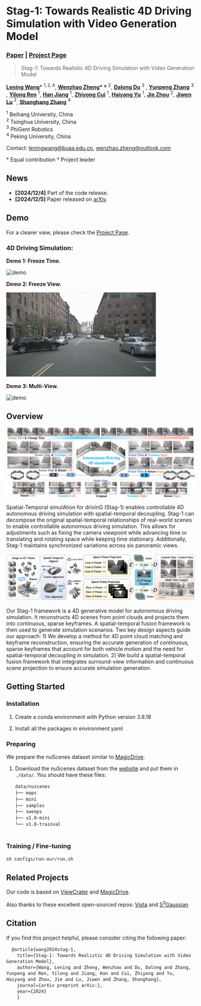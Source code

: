 # Stag-1: Towards Realistic 4D Driving Simulation with Video Generation Model

### [Paper](https://arxiv.org/abs)  | [Project Page](https://wzzheng.net/Stag) 


> Stag-1: Towards Realistic 4D Driving Simulation with Video Generation Model

**[Lening Wang](https://scholar.google.com/citations?user=obCtm2UAAAAJ&hl=en&oi=ao)**\* $^{1,2,4}$, **[Wenzhao Zheng](https://wzzheng.net/)\* $\dagger$** $^{2}$, **[Dalong Du](https://www.phigent.ai/aboutus)** $^{3}$ , **[Yunpeng Zhang](https://scholar.google.com/citations?user=UgadGL8AAAAJ&hl=en&oi=ao)** $^{3}$ , **[Yilong Ren](https://shi.buaa.edu.cn/renyilong/zh_CN/index.htm)** $^{1}$, **[Han Jiang](https://scholar.google.com/citations?user=d0WJTQgAAAAJ&hl=zh-CN&oi=ao)** $^{1}$, **[Zhiyong Cui](https://zhiyongcui.com/)** $^{1}$, **[Haiyang Yu](https://shi.buaa.edu.cn/09558/zh_CN/index.htm)** $^{1}$, **[Jie Zhou](https://www.au.tsinghua.edu.cn/info/1084/1699.htm)** $^{2}$, **[Jiwen Lu](http://ivg.au.tsinghua.edu.cn/Jiwen_Lu/)** $^{2}$, **[Shanghang Zhang](https://www.shanghangzhang.com/)** $^{4}$

$^1$ Beihang University, China  
$^2$ Tsinghua University, China  
$^3$ PhiGent Robotics  
$^4$ Peking University, China  



Contact: [leningwang@buaa.edu.cn](mailto:leningwang@buaa.edu.cn), [wenzhao.zheng@outlook.com](mailto:wenzhao.zheng@outlook.com)

\* Equal contribution $\dagger$ Project leader



## News

- **[2024/12/4]** Part of the code release.
- **[2024/12/5]** Paper released on [arXiv](https://arxiv.org/abs/).


## Demo
For a clearer view, please check the [Project Page](https://wzzheng.net/Stag). 

### 4D Driving Simulation:
**Demo 1: Freeze Time.** 

![demo](./assets/demo1.gif)

**Demo 2: Freeze View.** 

![demo](./assets/demo2.gif)

**Demo 3: Multi-View.**

![demo](./assets/demo3.gif)






## Overview
![overview](./assets/fig1.png)

Spatial-Temporal simulAtion for drivinG (Stag-1) enables controllable 4D autonomous driving simulation with spatial-temporal decoupling. Stag-1 can decompose the original spatial-temporal relationships of real-world scenes to enable controllable autonomous driving simulation. This allows for adjustments such as fixing the camera viewpoint while advancing time or translating and rotating space while keeping time stationary. Additionally, Stag-1 maintains synchronized variations across six panoramic views.


![overview](./assets/fig2.png)

Our Stag-1 framework is a 4D generative model for autonomous driving simulation. It reconstructs 4D scenes from point clouds and projects them into continuous, sparse keyframes. A spatial-temporal fusion framework is then used to generate simulation scenarios. Two key design aspects guide our approach: 1) We develop a method for 4D point cloud matching and keyframe reconstruction, ensuring the accurate generation of continuous, sparse keyframes that account for both vehicle motion and the need for spatial-temporal decoupling in simulation. 2) We build a spatial-temporal fusion framework that integrates surround-view information and continuous scene projection to ensure accurate simulation generation.
## Getting Started

### Installation
1. Create a conda environment with Python version 3.8.18

2. Install all the packages in environment.yaml


### Preparing

We prepare the nuScenes dataset similar to [MagicDrive](https://github.com/cure-lab/MagicDrive). 

1. Download the nuScenes dataset from the [website](https://www.nuscenes.org/nuscenes) and put them in `./data/`. You should have these files:
    ```bash
    data/nuscenes
    ├── maps
    ├── mini
    ├── samples
    ├── sweeps
    ├── v1.0-mini
    └── v1.0-trainval

   
   
### Training / Fine-tuning

```
sh configs/run-our/run.sh
```
## Related Projects

Our code is based on [ViewCrater](https://github.com/Drexubery/ViewCrafter) and [MagicDrive](https://github.com/cure-lab/MagicDrive). 

Also thanks to these excellent open-sourced repos:
[Vista](https://github.com/OpenDriveLab/Vista)  and [S<sup>3</sup>Gaussian](https://github.com/nnanhuang/S3Gaussian)


## Citation

If you find this project helpful, please consider citing the following paper:
```
  @article{wang2024stag-1,
    title={Stag-1: Towards Realistic 4D Driving Simulation with Video Generation Model},
    author={Wang, Lening and Zheng, Wenzhao and Du, Dalong and Zhang, Yunpeng and Ren, Yilong and Jiang, Han and Cui, Zhiyong and Yu, Haiyang and Zhou, Jie and Lu, Jiwen and Zhang, Shanghang},
    journal={arXiv preprint arXiv:},
    year={2024}
	}
```
